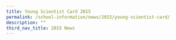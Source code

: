 ```yaml
---
title: Young Scientist Card 2015
permalink: /school-information/news/2015/young-scientist-card/
description: ""
third_nav_title: 2015 News
---
```

